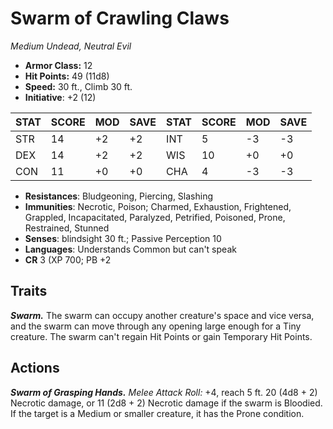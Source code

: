 # Swarm of Crawling Claws

*Medium Undead, Neutral Evil*

- **Armor Class:** 12
- **Hit Points:** 49 (11d8)
- **Speed:** 30 ft., Climb 30 ft.
- **Initiative**: +2 (12)

|STAT|SCORE|MOD|SAVE|STAT|SCORE|MOD|SAVE|
| --- | --- | --- | ---- |---| --- | --- | ---- |
| STR | 14 | +2 | +2 | INT | 5 | -3 | -3 |
| DEX | 14 | +2 | +2 | WIS | 10 | +0 | +0 |
| CON | 11 | +0 | +0 | CHA | 4 | -3 | -3 |

- **Resistances**: Bludgeoning, Piercing, Slashing
- **Immunities**: Necrotic, Poison; Charmed, Exhaustion, Frightened, Grappled, Incapacitated, Paralyzed, Petrified, Poisoned, Prone, Restrained, Stunned
- **Senses**: blindsight 30 ft.; Passive Perception 10
- **Languages**: Understands Common but can't speak
- **CR** 3 (XP 700; PB +2

## Traits

***Swarm.*** The swarm can occupy another creature's space and vice versa, and the swarm can move through any opening large enough for a Tiny creature. The swarm can't regain Hit Points or gain Temporary Hit Points.


## Actions

***Swarm of Grasping Hands.*** *Melee Attack Roll:* +4, reach 5 ft. 20 (4d8 + 2) Necrotic damage, or 11 (2d8 + 2) Necrotic damage if the swarm is Bloodied. If the target is a Medium or smaller creature, it has the Prone condition.

